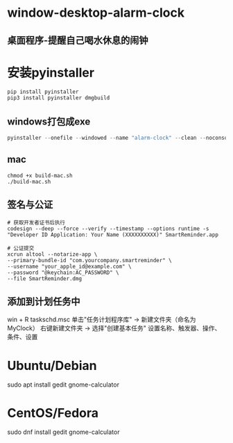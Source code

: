 
# window-desktop-alarm-clock
## 桌面程序-提醒自己喝水休息的闹钟

# 安装pyinstaller
```powershell
pip install pyinstaller
pip3 install pyinstaller dmgbuild
```

## windows打包成exe
```powershell
pyinstaller --onefile --windowed --name "alarm-clock" --clean --noconsole main.py
```

## mac
```command
chmod +x build-mac.sh
./build-mac.sh
```

## 签名与公证
```command
# 获取开发者证书后执行
codesign --deep --force --verify --timestamp --options runtime -s "Developer ID Application: Your Name (XXXXXXXXXX)" SmartReminder.app

# 公证提交
xcrun altool --notarize-app \
--primary-bundle-id "com.yourcompany.smartreminder" \
--username "your_apple_id@example.com" \
--password "@keychain:AC_PASSWORD" \
--file SmartReminder.dmg
```

## 添加到计划任务中
win + R
taskschd.msc
单击"任务计划程序库" → 新建文件夹（命名为MyClock）
右键新建文件夹 → 选择"创建基本任务"
设置名称、触发器、操作、条件、设置

# Ubuntu/Debian
sudo apt install gedit gnome-calculator
# CentOS/Fedora
sudo dnf install gedit gnome-calculator